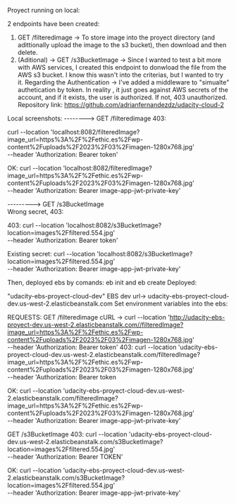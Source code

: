 Proyect running on local:

2 endpoints have been created: 
1. GET /filteredimage -> To store image into the proyect directory (and adittionally upload the image to the s3 bucket),  then download and then delete.
2. (Aditional) -> GET /s3BucketImage -> Since I wanted to test a bit more with AWS services, I created this endpoint to donwload the file from the AWS s3 bucket. I know this wasn't into the criterias, but I wanted to try it.
Regarding the Authentication -> I've added a middleware to "simualte" authetication by token. In reality , it just goes against AWS secrets of the account, and if it exists, the user is authorized. If not, 403 unauthorized.
Repository link: https://github.com/adrianfernandezdz/udacity-cloud-2

Local screenshots:
--------> GET /filteredimage 
403:

 curl --location 'localhost:8082/filteredImage?image_url=https%3A%2F%2Fethic.es%2Fwp-content%2Fuploads%2F2023%2F03%2Fimagen-1280x768.jpg' \
--header 'Authorization: Bearer token'

OK:
curl --location 'localhost:8082/filteredImage?image_url=https%3A%2F%2Fethic.es%2Fwp-content%2Fuploads%2F2023%2F03%2Fimagen-1280x768.jpg' \
--header 'Authorization: Bearer image-app-jwt-private-key'

 
---------> GET /s3BucketImage  
Wrong secret, 403:

403:
curl --location 'localhost:8082/s3BucketImage?location=images%2Ffiltered.554.jpg' \
--header 'Authorization: Bearer token'
 
Existing secret:
 curl --location 'localhost:8082/s3BucketImage?location=images%2Ffiltered.554.jpg' \
--header 'Authorization: Bearer image-app-jwt-private-key'


Then, deployed ebs by comands: eb init and eb create
Deployed:
 


"udacity-ebs-proyect-cloud-dev"
EBS dev url-> udacity-ebs-proyect-cloud-dev.us-west-2.elasticbeanstalk.com
Set environment variables into the ebs:
 
REQUESTS:
GET /filteredimage 
cURL -> 
curl --location 'http://udacity-ebs-proyect-dev.us-west-2.elasticbeanstalk.com//filteredImage?image_url=https%3A%2F%2Fethic.es%2Fwp-content%2Fuploads%2F2023%2F03%2Fimagen-1280x768.jpg' \
--header 'Authorization: Bearer token'
403:
curl --location 'udacity-ebs-proyect-cloud-dev.us-west-2.elasticbeanstalk.com/filteredImage?image_url=https%3A%2F%2Fethic.es%2Fwp-content%2Fuploads%2F2023%2F03%2Fimagen-1280x768.jpg' \
--header 'Authorization: Bearer token
 
OK:
curl --location 'udacity-ebs-proyect-cloud-dev.us-west-2.elasticbeanstalk.com/filteredImage?image_url=https%3A%2F%2Fethic.es%2Fwp-content%2Fuploads%2F2023%2F03%2Fimagen-1280x768.jpg' \
--header 'Authorization: Bearer image-app-jwt-private-key'
 






GET /s3BucketImage 
403:
curl --location 'udacity-ebs-proyect-cloud-dev.us-west-2.elasticbeanstalk.com/s3BucketImage?location=images%2Ffiltered.554.jpg' \
--header 'Authorization: Bearer TOKEN'
 

OK:
curl --location 'udacity-ebs-proyect-cloud-dev.us-west-2.elasticbeanstalk.com/s3BucketImage?location=images%2Ffiltered.554.jpg' \
--header 'Authorization: Bearer image-app-jwt-private-key'
 


